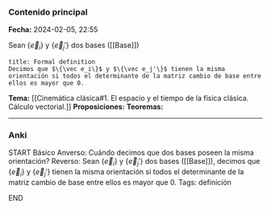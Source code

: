 ### Contenido principal

**Fecha:** 2024-02-05, 22:55

Sean $\{\vec e _i\}$ y $\{\vec e_j'\}$ dos bases ([[Base]])

```ad-formal
title: Formal definition
Decimos que $\{\vec e_i\}$ y $\{\vec e_j'\}$ tienen la misma orientación si todos el determinante de la matriz cambio de base entre ellos es mayor que 0.
```

**Tema:** [[Cinemática clásica#1. El espacio y el tiempo de la física clásica. Cálculo vectorial.]]
**Proposiciones:**
**Teoremas:**

---
### Anki

START
Básico
Anverso: Cuándo decimos que dos bases poseen la misma orientación?
Reverso: Sean $\{\vec e _i\}$ y $\{\vec e_j'\}$ dos bases ([[Base]]), decimos que $\{\vec e_i\}$ y $\{\vec e_j'\}$ tienen la misma orientación si todos el determinante de la matriz cambio de base entre ellos es mayor que 0.
Tags: definición
<!--ID: 1707241941293-->
END